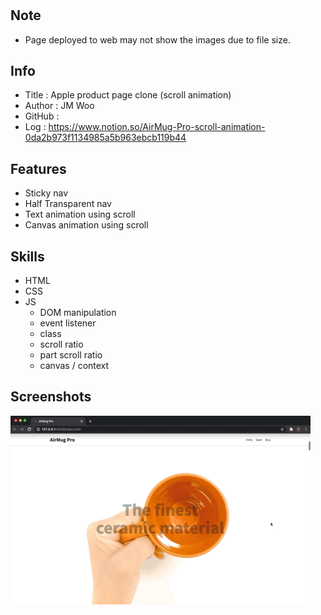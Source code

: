 #
## Note
- Page deployed to web may not show the images due to file size.

## Info
- Title : Apple product page clone (scroll animation)
- Author : JM Woo
- GitHub : 
- Log : https://www.notion.so/AirMug-Pro-scroll-animation-0da2b973f1134985a5b963ebcb119b44

## Features
- Sticky nav
- Half Transparent nav
- Text animation using scroll
- Canvas animation using scroll

## Skills
- HTML
- CSS
- JS
    - DOM manipulation
    - event listener
    - class
    - scroll ratio
    - part scroll ratio
    - canvas / context

## Screenshots
![Scroll animation screenshot-01](./screenshot-01.gif)